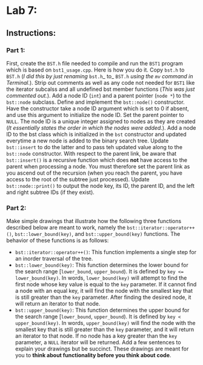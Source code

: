 # Lab 7:

## Instructions:

### Part 1:
First, create the `BST.h` file needed to compile and run the `BST1` program which is based on `bst1_usage.cpp`. Here is how you do it.
Copy `bst.h` to `BST.h` (_I did this by just renaming_ `bst.h`_ to_ `BST.h` _using the `mv` command in Terminal_.). Strip out comments as well as any code not needed for `BST1` like the iterator subcalss and all undefined bst member functions (_This was just commented out._). Add a node ID (`int`) and a parent pointer (`node *`) to the `bst::node` subclass. Define and implement the `bst::node()` constructor. Have the constructor take a node ID argument which is set to 0 if absent, and use this argument to initialize the node ID. Set the parent pointer to `NULL`.
The node ID is a unique integer assigned to nodes as they are created (_It essentially states the order in which the nodes were added._). Add a node ID to the bst class which is initialized in the `bst` constructor and updated everytime a new node is added to the binary search tree. Update `bst::insert` to do the latter and to pass teh updated value along to the `bst::node` constructor.
With respect to the parent link, be aware that `bst::insert()` is a recursive function which does __not__ have access to the parent when processing a node. You must therefore set the parent link as you ascend out of the recursion (when you reach the parent, you have access to the root of the subtree just processed).
Update `bst::node::print()` to output the node key, its ID, the parent ID, and the left and right subtree IDs (if they exist).

### Part 2:
Make simple drawings that illustrate how the following three functions described below are meant to work, namely the `bst::iterator::operator++()`, `bst::lower_bound(key)`, and `bst::upper_bound(key)` functions. The behavior of these functions is as follows:
* `bst::iterator::operator++()`: This function implements a single step for an inorder traversal of the tree.
* `bst::lower_bound(key)`: This function determines the lower bound for the search range [`lower_bound`, `upper_bound`). It is defined by `key <= lower_bound(key)`. In words, `lower_bound(key)` will attempt to find the first node whose key value is equal to the `key` parameter. If it cannot find a node with an equal key, it will find the node with the smallest key that is still greater than the `key` parameter. After finding the desired node, it will return an iterator to that node.
* `bst::upper_bound(key)`: This function determines the upper bound for the search range [`lower_bound`, `upper_bound`). It is defined by `key < upper_bound(key)`. In words, `upper_bound(key)` will find the node with the smallest key that is still greater than the `key` parameter, and it will return an iterator to that node. If no node has a key greater than the `key` parameter, a `NULL` iterator will be returned.
Add a few sentences to explain your drawings but be succinct. These drawings are meant for you to __think about functionality before you think about code__.
